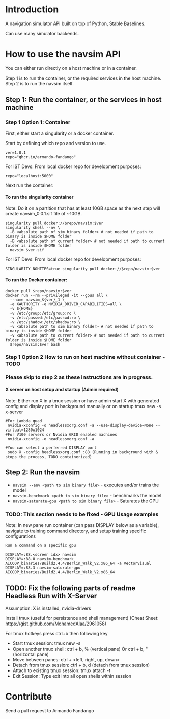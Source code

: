# Introduction 
A navigation simulator API built on top of Python, Stable Baselines.

Can use many simulator backends.

# How to use the navsim API

You can either run directly on a host machine or in a container. 

Step 1 is to run the container, or the required services in the host machine.
Step 2 is to run the navsim itself.

## Step 1: Run the container, or the services in host machine

### Step 1 Option 1: Container
First, either start a singularity or a docker container.

Start by defining which repo and version to use.
```
ver=1.0.1
repo="ghcr.io/armando-fandango"
```
For IST Devs: From local docker repo for development purposes:
```
repo="localhost:5000"
```
Next run the container:
#### To run the singularity container
Note: Do it on a partition that has at least 10GB space as the next step will create navsim_0.0.1.sif file of ~10GB.

```
singularity pull docker://$repo/navsim:$ver
singularity shell --nv \
  -B <absolute path of sim binary folder> # not needed if path to binary is inside $HOME folder  
  -B <absolute path of current folder> # not needed if path to current folder is inside $HOME folder
  navsim_$ver.sif
```
For IST Devs: From local docker repo for development purposes:
```
SINGULARITY_NOHTTPS=true singularity pull docker://$repo/navsim:$ver
```
#### To run the Docker container:

```
docker pull $repo/navsim:$ver
docker run --rm --privileged -it --gpus all \
  --name navsim_${ver}_1 \
  -e XAUTHORITY -e NVIDIA_DRIVER_CAPABILITIES=all \
  -v ${HOME}
  -v /etc/group:/etc/group:ro \
  -v /etc/passwd:/etc/passwd:ro \
  -v /etc/shadow:/etc/shadow:ro \
  -v <absolute path to sim binary folder> # not needed if path to binary is inside $HOME folder  
  -v <absolute path to current folder> # not needed if path to current folder is inside $HOME folder
  $repo/navsim:$ver bash
```

### Step 1 Option 2 How to run on host machine without container - TODO
### Please skip to step 2 as these instructions are in progress.
#### X server on host setup and startup (Admin required)

Note: Either run X in a tmux session or have admin start X with generated config and display port in background manually or on startup
 tmux new -s x-server
```
#For Lambda quad
 nvidia-xconfig -o headlessxorg.conf -a --use-display-device=None --virtual=1280x1024
#For V100 servers or Nvidia GRID enabled machines
 nvidia-xconfig -o headlessxorg.conf -a 

#You can select a perferred DISPLAY port
 sudo X -config headlessxorg.conf :88 (Running in background with & stops the process, TODO containerized)
```

## Step 2: Run the navsim
* `navsim --env <path to sim binary file>` - executes and/or trains the model
* `navsim-benchmark <path to sim binary file>` - benchmarks the model
* `navsim-saturate-gpu <path to sim binary file>` - Saturates the GPU

### TODO: This section needs to be fixed - GPU Usage examples
Note: In new pane run container (can pass DISPLAY below as a variable), navigate to training command directory, and setup training specific configurations
```
Run a command on a specific gpu

DISPLAY=:88.<screen idx> navsim 
DISPLAY=:88.0 navsim-benchmark AICOOP_binaries/Build2.4.4/Berlin_Walk_V2.x86_64 -a VectorVisual
DISPLAY=:88.3 navsim-saturate-gpu AICOOP_binaries/Build2.4.4/Berlin_Walk_V2.x86_64  
```

## TODO: Fix the following parts of readme Headless Run with X-Server 

Assumption: X is installed, nvidia-drivers

Install tmux (useful for persistence and shell management) (Cheat Sheet: https://gist.github.com/MohamedAlaa/2961058)  

For tmux hotkeys press ctrl+b then following key  

* Start tmux session: tmux new -s <session name>
* Open another tmux shell: ctrl + b, % (vertical pane) Or ctrl + b, " (horizontal pane)
* Move between panes: ctrl + <left, right, up, down>
* Detach from tmux session: ctrl + b, d  (detach from tmux session)
* Attach to existing tmux session: tmux attach -t <session name>
* Exit Session: Type exit into all open shells within session


# Contribute

Send a pull request to Armando Fandango
